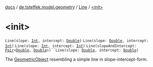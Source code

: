 [docs](../../index.md) / [de.tsteffek.model.geometry](../index.md) / [Line](index.md) / [&lt;init&gt;](./-init-.md)

# &lt;init&gt;

`Line(slope: `[`Int`](https://kotlinlang.org/api/latest/jvm/stdlib/kotlin/-int/index.html)`, intercept: `[`Double`](https://kotlinlang.org/api/latest/jvm/stdlib/kotlin/-double/index.html)`)`
`Line(slope: `[`Double`](https://kotlinlang.org/api/latest/jvm/stdlib/kotlin/-double/index.html)`, intercept: `[`Int`](https://kotlinlang.org/api/latest/jvm/stdlib/kotlin/-int/index.html)`)`
`Line(slope: `[`Int`](https://kotlinlang.org/api/latest/jvm/stdlib/kotlin/-int/index.html)`, intercept: `[`Int`](https://kotlinlang.org/api/latest/jvm/stdlib/kotlin/-int/index.html)`)`
`Line(slopeAndIntercept: `[`Pair`](https://kotlinlang.org/api/latest/jvm/stdlib/kotlin/-pair/index.html)`<`[`Double`](https://kotlinlang.org/api/latest/jvm/stdlib/kotlin/-double/index.html)`, `[`Double`](https://kotlinlang.org/api/latest/jvm/stdlib/kotlin/-double/index.html)`>)``Line(slope: `[`Double`](https://kotlinlang.org/api/latest/jvm/stdlib/kotlin/-double/index.html)`, intercept: `[`Double`](https://kotlinlang.org/api/latest/jvm/stdlib/kotlin/-double/index.html)`)`

The [GeometricObject](../-geometric-object/index.md) resembling a simple line in slope-intercept-form.

